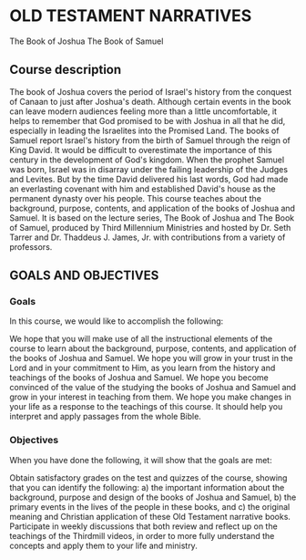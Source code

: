 # OLD TESTAMENT NARRATIVES
The Book of Joshua
The Book of Samuel 

## Course description

The book of Joshua covers the period of Israel's history from the conquest of Canaan to just after Joshua's death. Although certain events in the book can leave modern audiences feeling more than a little uncomfortable, it helps to remember that God promised to be with Joshua in all that he did, especially in leading the Israelites into the Promised Land. The books of Samuel report Israel's history from the birth of Samuel through the reign of King David. It would be difficult to overestimate the importance of this century in the development of God's kingdom. When the prophet Samuel was born, Israel was in disarray under the failing leadership of the Judges and Levites. But by the time David delivered his last words, God had made an everlasting covenant with him and established David's house as the permanent dynasty over his people. This course teaches about the background, purpose, contents, and application of the books of Joshua and Samuel. It is based on the lecture series, The Book of Joshua and The Book of Samuel, produced by Third Millennium Ministries and hosted by Dr. Seth Tarrer and Dr. Thaddeus J. James, Jr. with contributions from a variety of professors.

## GOALS AND OBJECTIVES

### Goals

In this course, we would like to accomplish the following:

We hope that you will make use of all the instructional elements of the course to learn about the background, purpose, contents, and application of the books of Joshua and Samuel.
We hope you will grow in your trust in the Lord and in your commitment to Him, as you learn from the history and teachings of the books of Joshua and Samuel.
We hope you become convinced of the value of the studying the books of Joshua and Samuel and grow in your interest in teaching from them.
We hope you make changes in your life as a response to the teachings of this course. It should help you interpret and apply passages from the whole Bible.

### Objectives

When you have done the following, it will show that the goals are met:

Obtain satisfactory grades on the test and quizzes of the course, showing that you can identify the following: a) the important information about the background, purpose and design of the books of Joshua and Samuel, b) the primary events in the lives of the people in these books, and c) the original meaning and Christian application of these Old Testament narrative books.
Participate in weekly discussions that both review and reflect up on the teachings of the Thirdmill videos, in order to more fully understand the concepts and apply them to your life and ministry.

